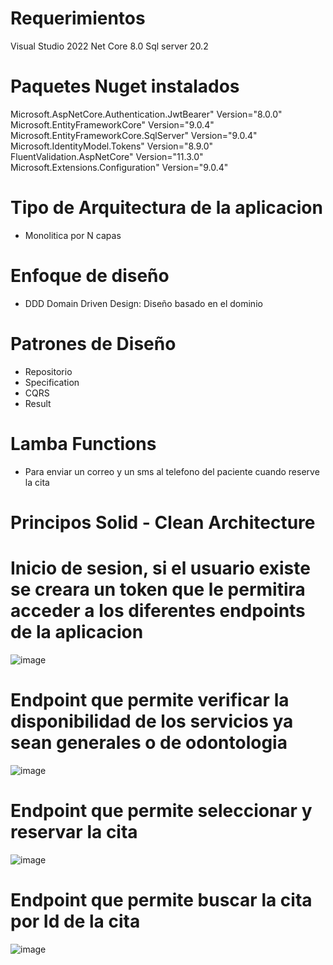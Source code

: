 
# Requerimientos
Visual Studio 2022 Net Core 8.0
Sql server 20.2

# Paquetes Nuget instalados
Microsoft.AspNetCore.Authentication.JwtBearer" Version="8.0.0"
Microsoft.EntityFrameworkCore" Version="9.0.4" 
Microsoft.EntityFrameworkCore.SqlServer" Version="9.0.4"
Microsoft.IdentityModel.Tokens" Version="8.9.0" 
FluentValidation.AspNetCore" Version="11.3.0"
Microsoft.Extensions.Configuration" Version="9.0.4"

# Tipo de Arquitectura de la aplicacion
- Monolitica por N capas
# Enfoque de diseño
- DDD Domain Driven Design: Diseño basado en el dominio
# Patrones de Diseño
  - Repositorio
  - Specification
  - CQRS
  - Result
# Lamba Functions
- Para enviar un correo y un sms al telefono del paciente cuando reserve la cita
# Principos Solid - Clean Architecture


# Inicio de sesion, si el usuario existe se creara un token que le permitira acceder a los diferentes endpoints de la aplicacion

![image](https://github.com/user-attachments/assets/6d8885ec-db1d-4804-b34d-92192c4de4f7)

# Endpoint que permite verificar la disponibilidad de los servicios ya sean generales o de odontologia
![image](https://github.com/user-attachments/assets/d6365387-7237-4bc9-a638-638f423e3b79)

# Endpoint que permite seleccionar y reservar la cita
![image](https://github.com/user-attachments/assets/901d8beb-df19-4e7b-86fe-be09e6b55120)

# Endpoint que permite buscar la cita por Id de la cita
![image](https://github.com/user-attachments/assets/6b85c32e-426b-4f69-abd8-8fc9b6729ab8)




